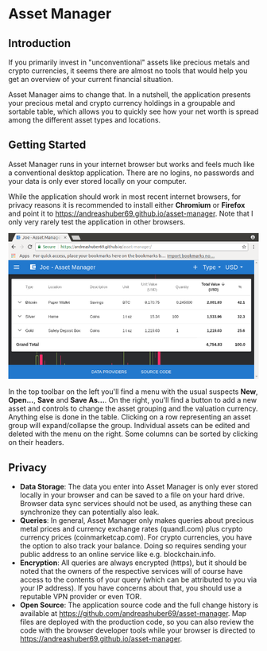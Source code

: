 # Asset Manager

## Introduction

If you primarily invest in "unconventional" assets like precious metals and crypto currencies, it seems there are almost
no tools that would help you get an overview of your current financial situation.

Asset Manager aims to change that. In a nutshell, the application presents your precious metal and crypto currency
holdings in a groupable and sortable table, which allows you to quickly see how your net worth is spread among the
different asset types and locations.

## Getting Started

Asset Manager runs in your internet browser but works and feels much like a conventional desktop application. There are
no logins, no passwords and your data is only ever stored locally on your computer.

While the application should work in most recent internet browsers, for privacy reasons it is recommended to
install either **Chromium** or **Firefox** and point it to <https://andreashuber69.github.io/asset-manager>. Note that I
only very rarely test the application in other browsers.

![Screenshot](screenshot.png)

In the top toolbar on the left you'll find a menu with the usual suspects **New**, **Open...**, **Save** and
**Save As...**. On the right, you'll find a button to add a new asset and controls to change the asset grouping and the
valuation currency. Anything else is done in the table. Clicking on a row representing an asset group will
expand/collapse the group. Individual assets can be edited and deleted with the menu on the right. Some columns can be
sorted by clicking on their headers.

## Privacy

- **Data Storage**: The data you enter into Asset Manager is only ever stored locally in your browser and can be saved
  to a file on your hard drive. Browser data sync services should not be used, as anything these can synchronize they
  can potentially also leak.
- **Queries**: In general, Asset Manager only makes queries about precious metal prices and currency exchange rates
  (quandl.com) plus crypto currency prices (coinmarketcap.com). For crypto currencies, you have the option to also track
   your balance. Doing so requires sending your public address to an online service like e.g. blockchain.info.
- **Encryption**: All queries are always encrypted (https), but it should be noted that the owners of the respective
  services will of course have access to the contents of your query (which can be attributed to you via your IP
  address). If you have concerns about that, you should use a reputable VPN provider or even TOR.
- **Open Source**: The application source code and the full change history is available at
  <https://github.com/andreashuber69/asset-manager>. Map files are deployed with the production code, so you can also
  review the code with the browser developer tools while your browser is directed to
  <https://andreashuber69.github.io/asset-manager>.
